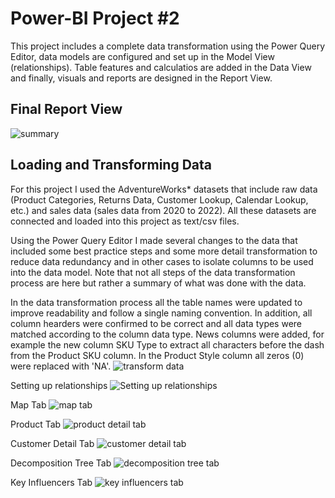 # Power-BI Project #2
This project includes a complete data transformation using the Power Query Editor, data models are configured and set up in the Model View (relationships). Table features and calculatios are added in the Data View and finally, visuals and reports are designed in the Report View. 

## Final Report View 
![summary](https://github.com/user-attachments/assets/e2d911b2-407f-489f-a055-769473d29a4d)

## Loading and Transforming Data
For this project I used the AdventureWorks* datasets that include raw data (Product Categories, Returns Data, Customer Lookup, Calendar Lookup, etc.) and sales data (sales data from 2020 to 2022). All these datasets are connected and loaded into this project as text/csv files.

Using the Power Query Editor I made several changes to the data that included some best practice steps and some more detail transformation to reduce data redundancy and in other cases to isolate columns to be used into the data model. Note that not all steps of the data transformation process are here but rather a summary of what was done with the data. 

In the data transformation process all the table names were updated to improve readability and follow a single naming convention. In addition, all column hearders were confirmed to be correct and all data types were matched according to the column data type. News columns were added, for example the new column SKU Type to extract all characters before the dash from the Product SKU column. In the Product Style column all zeros (0) were replaced with 'NA'. 
![transform data](https://github.com/user-attachments/assets/c9adb5d1-a5f4-40e4-9c88-d8b854926eef)


Setting up relationships
![Setting up relationships](https://github.com/user-attachments/assets/ed88ac7e-b9a3-475d-b33f-9b3eafc69508)

Map Tab
![map tab](https://github.com/user-attachments/assets/c229b8d7-96ff-45d1-a393-99712907fcd6)

Product Tab 
![product detail tab](https://github.com/user-attachments/assets/9a4a2d8d-cd02-4e24-ac2a-b241f6e1db16)

Customer Detail Tab
![customer detail tab](https://github.com/user-attachments/assets/33d6e8b0-64f4-4a8f-adec-4f2d572ceabc)

Decomposition Tree Tab
![decomposition tree tab](https://github.com/user-attachments/assets/e6a02c96-e644-4f12-bb02-9f1f474aa555)

Key Influencers Tab 
![key influencers tab](https://github.com/user-attachments/assets/e3a235b5-6032-4585-aff3-112639765696)


